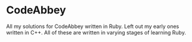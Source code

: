 # CodeAbbey

All my solutions for CodeAbbey written in Ruby. Left out my early ones written in C++. All of these are written in varying stages of learning Ruby.
